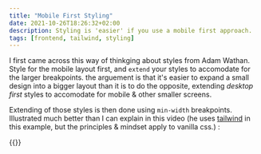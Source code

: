 ```yaml
---
title: "Mobile First Styling"
date: 2021-10-26T18:26:32+02:00
description: Styling is 'easier' if you use a mobile first approach.
tags: [frontend, tailwind, styling]
---
```


I first came across this way of thinkging about styles from Adam Wathan. Style for the mobile layout first, and `extend` your styles to accomodate for the larger breakpoints. the arguement is that it's easier to expand a small design into a bigger layout than it is to do the opposite, extending *desktop first* styles to accomodate for mobile & other smaller screens.

Extending of those styles is then done using `min-width` breakpoints. Illustrated much better than I can explain in this video (he uses [tailwind](https://tailwindcss.com/) in this example, but the principles & mindset apply to vanilla css.) :

{{<youtube Ff_n_QClipQ>}}